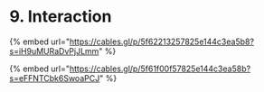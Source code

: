 # 9. Interaction

{% embed url="https://cables.gl/p/5f62213257825e144c3ea5b8?s=iH9uMURaDvPjJLmm" %}

{% embed url="https://cables.gl/p/5f61f00f57825e144c3ea58b?s=eFFNTCbk6SwoaPCJ" %}




